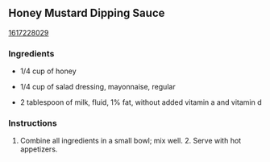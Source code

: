 ## Honey Mustard Dipping Sauce

[1617228029](http://tastykitchen.com/recipes/appetizers-and-snacks/honey-mustard-dipping-sauce-2/)

### Ingredients

 - 1/4 cup of honey

 - 1/4 cup of salad dressing, mayonnaise, regular

 - 2 tablespoon of milk, fluid, 1% fat, without added vitamin a and vitamin d

### Instructions

1. Combine all ingredients in a small bowl; mix well. 2. Serve with hot appetizers.